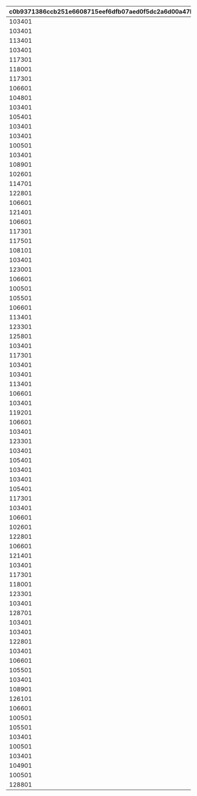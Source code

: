 |c0b9371386ccb251e6608715eef6dfb07aed0f5dc2a6d00a47b46c2978db7931|1cdecc9f0d0b7776ec5853bb1fbcda1c3f62d09e76a78bb31f754caa20ed66a4|fee2989e6c4f9aedf2fc7c879fc10e575eeaa7700f79108bc6033c27ce1fd24a|8ee90f64769b8b042d0d5063b753cc156c968a899a058c3290072fee1c12f89e|38f1d0db167005d4baa437a5c3562544f0109208805c8fa5b4a6e751428e2141|dc7c1244160846155355fdb023966b93e81159f7633f7cdaf4e863952176915a|53bb55c2c7ea5b0076c22bc418ab0555072d64ce273212c465dcadf8b87981c0|7733ca8d1b41f62b69c22f006653b2ebe65cfbf2c3f880f2c8e6f9395c9bbfa4|40439b0fe6b05a5a8421a89119de90ff35d3435fc485f968846d32704ee211ea|9a4136e8b8108a0f7ee837ca4e300ce5e79396c6e72a678a4c68abc4bae699c1|5aa8997f636545f18d5d06ee2f3949c0776363ea26d1eb7b3f82f580b51a4524|cca05c5ba29c126bc1bbb3928efccf79e0ff57ca2c6b41ee670f331022cacb93|6cb87fe143098a4dc6c16b7394cc6f63d1ea2b0d38968bfec4e446a1c2881d42|c5e90fc17d1eaed85fd89a21557523a1f59736f4d730d50f60c195a16d862c56|100a043271a695014da4d0490a42d5c3d6b22aa3a9bda114e7ba366fc7200141|38605ffdb76a3240df8dba3722ca59772e1b3a4d0286de101befbe6a7ca41d41|a70e82bd11615487085e529f7837df314ecaaffc3c836fbd58aab903b451109e|54b9fb32813c18f19d65a6ecc56b1feaa248808565107e1bf3c84bfcc415110e|59d548b6d01c88a8d7160a65dbbf3108938f5e7df55eadbe7c37a924e85525d4|
| --- | --- | --- | --- | --- | --- | --- | --- | --- | --- | --- | --- | --- | --- | --- | --- | --- | --- | --- |
|103401|-100|100111|6|6|1|90|6|100701|100701|1001|105501|100003|1|123001|6|0|112201|6|
|103401|-100|100112|6|6|1|90|6|106601|103401|1001|100901|100003|2|123001|6|0|105101|6|
|113401|-100|100113|6|6|1|90|6|112701|110301|1001|110301|100003|3|101801|6|0|106901|6|
|103401|-100|100121|4|5|2|90|4|102901|100201|1001|117301|100003|1|100201|4|0|123001|4|
|117301|-100|100122|4|4|2|90|4|104801|104001|1001|105101|100003|2|104001|4|0|110301|4|
|118001|-100|100123|5|4|2|90|4|101401|101401|1001|118501|100003|3|111001|4|0|100801|4|
|117301|-100|100131|2|3|3|90|1|100701|112201|1001|112201|100003|1|100801|2|0|123001|1|
|106601|-100|100132|1|1|3|90|1|100501|105501|1001|103401|100003|2|112201|2|0|105501|2|
|104801|-100|100133|2|2|3|90|1|105401|124501|1001|113401|100003|3|124501|1|0|110301|3|
|103401|-100|100211|6|6|1|90|6|106601|111401|1002|117301|100003|1|111401|6|0|105001|6|
|105401|-100|100212|6|6|1|90|6|105201|113401|1002|113401|100003|2|100801|6|0|123001|6|
|103401|-100|100213|6|6|1|90|6|100501|105501|1002|105501|100003|3|107701|6|0|123001|6|
|103401|-100|100221|5|4|2|90|4|122801|122801|1002|124101|100003|1|119001|4|0|100901|4|
|100501|-100|100222|4|4|2|90|4|105201|100501|1002|103401|100003|2|123001|4|0|121101|5|
|103401|-100|100223|4|5|2|90|4|100701|118501|1002|105501|100003|3|118501|4|0|123001|5|
|108901|-100|100231|1|1|3|90|1|105201|108901|1002|103401|100003|1|123001|2|0|102601|3|
|102601|-100|100232|2|2|3|90|1|104801|104801|1002|113401|100003|2|123001|1|0|112201|3|
|114701|-100|100233|1|2|3|90|1|100701|106001|1002|100501|100003|3|106001|2|0|110301|7|
|122801|-100|100311|6|6|1|90|6|102901|102901|1003|103401|100003|1|125101|6|0|123001|6|
|106601|-100|100312|6|6|1|90|6|105401|180301|1003|180301|100003|2|111001|6|0|110301|6|
|121401|-100|100313|6|6|1|90|6|101401|121401|1003|123001|100003|3|118501|6|0|118001|6|
|106601|-100|100321|4|4|2|90|4|114701|114701|1003|103401|100003|1|123001|4|0|110301|5|
|117301|-100|100322|4|5|2|90|4|100701|106901|1003|110301|100003|2|180201|4|0|106901|4|
|117501|-100|100323|4|4|2|90|4|103401|124501|1003|105101|100003|3|124501|4|0|113401|5|
|108101|-100|100331|2|1|3|90|1|103401|108101|1003|117301|100003|1|123001|8|0|102601|3|
|103401|-100|100332|2|2|3|90|1|100701|108201|1003|112701|100003|2|108201|1|0|123501|8|
|123001|-100|100333|1|1|3|90|1|101401|108301|1003|101001|100003|3|108301|3|0|100801|8|
|106601|-100|100411|6|6|1|90|6|114701|106601|1004|103401|100003|1|110301|6|0|100901|6|
|100501|-100|100412|6|6|1|90|6|180401|180401|1004|105401|100003|2|106901|6|0|103401|6|
|105501|-100|100413|6|6|1|90|6|103401|100801|1004|101401|100003|3|100801|6|0|123001|6|
|106601|-100|100421|4|4|2|90|4|105401|105401|1004|180301|100003|1|118001|4|0|110301|4|
|113401|-100|100422|4|5|2|90|4|105301|101801|1004|110301|100003|2|101801|4|0|124501|4|
|123301|-100|100423|4|4|2|90|4|105201|123301|1004|103401|100003|3|123001|4|0|105501|5|
|125801|-100|100431|3|2|3|90|3|126001|126101|1004|126101|100003|1|108301|3|0|110301|8|
|103401|-100|100432|2|3|3|90|7|103301|103301|1004|121101|100003|2|108301|1|0|123001|8|
|117301|-100|100433|2|3|3|90|7|105801|105801|1004|180501|100003|3|106001|2|0|123001|7|
|103401|-100|100511|6|6|1|90|6|100701|105501|1005|105501|100003|1|123001|6|0|112201|6|
|103401|-100|100512|6|6|1|90|6|106601|100901|1005|100901|100003|2|123001|6|0|105101|6|
|113401|-100|100513|6|6|1|90|6|112701|112701|1005|110301|100003|3|101801|6|0|106901|6|
|106601|-100|100521|4|4|2|90|4|114701|100101|1005|100101|100003|1|110301|4|0|123801|4|
|103401|-100|100522|4|4|2|90|4|105201|102601|1005|105501|100003|2|112201|4|0|102601|4|
|119201|-100|100523|4|4|2|90|4|105401|119201|1005|105501|100003|3|121401|4|0|110301|4|
|106601|-100|100531|1|8|3|90|1|105201|106601|1005|103401|100003|1|108301|1|0|107701|8|
|103401|-100|100532|3|3|3|90|3|127901|127901|1005|126101|100003|2|108301|1|0|123001|8|
|123301|-100|100533|1|3|3|90|7|105801|108401|1005|102601|100003|3|108401|2|0|123001|8|
|103401|-100|100611|6|6|1|90|6|106601|111401|1006|117301|100003|1|111401|6|0|105001|6|
|105401|-100|100612|6|6|1|90|6|105201|113401|1006|113401|100003|2|100801|6|0|123001|6|
|103401|-100|100613|6|6|1|90|6|100501|107701|1006|105501|100003|3|107701|6|0|123001|6|
|103401|-100|100621|4|4|2|90|4|106601|112201|1006|112201|100003|1|111401|4|0|105001|4|
|105401|-100|100622|4|4|2|90|4|102901|123001|1006|105301|100003|2|123001|4|0|105501|5|
|117301|-100|100623|4|4|2|90|4|100701|117301|1006|101401|100003|3|123001|4|0|112201|5|
|103401|-100|100631|1|7|3|90|3|128301|128301|1006|105501|100003|1|108301|1|0|106001|8|
|106601|-100|100632|2|3|3|90|1|106501|106501|1006|123301|100003|2|108301|1|0|123001|8|
|102601|-100|100633|2|3|3|90|8|109001|109001|1006|110301|100003|3|107701|1|0|123001|8|
|122801|-100|100711|6|6|1|90|6|102901|125101|1007|103401|100003|1|125101|6|1001|123001|6|
|106601|-100|100712|6|6|1|90|6|105401|111001|1007|180301|100003|2|111001|6|1001|110301|6|
|121401|-100|100713|6|6|1|90|6|101401|118001|1007|123001|100003|3|118501|6|1001|118001|6|
|103401|-100|100721|4|5|2|90|4|102901|100201|1007|117301|100003|1|100201|4|1001|123001|4|
|117301|-100|100722|4|4|2|90|4|104801|105101|1007|105101|100003|2|104001|4|1001|110301|4|
|118001|-100|100723|4|4|2|90|4|101401|100801|1007|118501|100003|3|111001|4|1001|100801|4|
|123301|-100|100731|1|3|3|90|3|128801|128801|1007|102601|100003|1|118501|2|1001|123001|3|
|103401|-100|100732|1|3|3|90|1|104501|128901|1007|105501|100003|2|108301|1|1001|128901|8|
|128701|-100|100733|2|3|3|90|3|128301|128701|1007|117301|100003|3|108301|3|1001|123001|8|
|103401|-100|100811|6|6|1|90|6|100701|100701|1008|105501|100003|1|123001|6|1002|112201|6|
|103401|-100|100812|6|6|1|90|6|106601|111401|1008|117301|100003|2|111401|6|1002|105001|6|
|122801|-100|100813|6|6|1|90|6|102901|102901|1008|103401|100003|3|125101|6|1002|123001|6|
|103401|-100|100821|4|4|2|90|4|104601|110301|1008|110301|100003|1|111401|4|1002|101201|4|
|106601|-100|100822|4|5|2|90|4|105201|106601|1008|113401|100003|2|123001|4|1002|106901|5|
|105501|-100|100823|4|5|2|90|4|103401|123001|1008|101401|100003|3|100801|4|1002|123001|4|
|103401|-100|100831|2|1|3|90|1|108901|108801|1008|112201|100003|1|108301|1|1002|108801|8|
|108901|-100|100832|3|8|3|90|1|100701|129001|1008|126101|100003|2|129001|1|1002|107701|3|
|126101|-100|100833|1|3|3|90|1|103401|100201|1008|101401|100003|3|100201|3|1002|123001|1|
|106601|-100|100911|6|6|1|90|6|114701|100901|1009|103401|100003|1|110301|6|1003|100901|6|
|100501|-100|100912|6|6|1|90|6|180401|106901|1009|105401|100003|2|106901|6|1003|103401|6|
|105501|-100|100913|6|6|1|90|6|103401|101401|1009|101401|100003|3|100801|6|1003|123001|6|
|103401|-100|100921|4|4|2|90|4|122801|122801|1009|124101|100003|1|119001|4|1003|100901|4|
|100501|-100|100922|4|4|2|90|4|105201|100501|1009|103401|100003|2|123001|4|1003|121101|5|
|103401|-100|100923|4|5|2|90|4|100701|103401|1009|105501|100003|3|118501|4|1003|123001|5|
|104901|-100|100931|1|7|3|90|2|120001|120001|1009|103401|100003|1|108301|7|1003|101601|8|
|100501|-100|100932|1|2|3|90|1|108901|112201|1009|101801|100003|2|129001|1|1003|112201|3|
|128801|-100|100933|3|3|3|90|1|100701|123001|1009|126101|100003|3|129001|3|1003|123001|3|